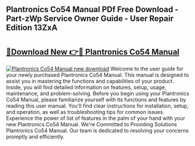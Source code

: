 ## Plantronics Co54 Manual PDf Free Download - Part-zWp Service Owner Guide - User Repair Edition 13ZxA

# <h2><a href="http://bc24747.oget.top/?id=Plantronics+Co54+Manual">🔗Download New 👉🔴 Plantronics Co54 Manual</a></h2>

[![Plantronics Co54 Manual new download](https://i.imgur.com/5g1atiW.png)](http://bc24747.oget.top/?id=Plantronics+Co54+Manual)
Welcome to the user guide for your newly purchased Plantronics Co54 Manual. This manual is designed to assist you in mastering the functions and capabilities of your product. Inside, you will find detailed information on features, setup, usage, maintenance, and problem-solving. Before you begin using your Plantronics Co54 Manual, please familiarize yourself with its functions and features by reading this user manual. You'll find clear instructions for installation, setup, and operation, as well as troubleshooting tips for common issues. Experience the power of list of features in the palm of your hand with your new Plantronics Co54 Manual. We're Committed to Providing Solutions Plantronics Co54 Manual. Our team is dedicated to resolving your concerns promptly and efficiently.
